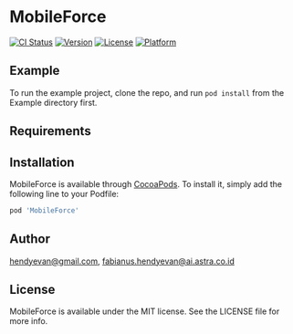 # MobileForce

[![CI Status](https://img.shields.io/travis/hendyevan@gmail.com/MobileForce.svg?style=flat)](https://travis-ci.org/hendyevan@gmail.com/MobileForce)
[![Version](https://img.shields.io/cocoapods/v/MobileForce.svg?style=flat)](https://cocoapods.org/pods/MobileForce)
[![License](https://img.shields.io/cocoapods/l/MobileForce.svg?style=flat)](https://cocoapods.org/pods/MobileForce)
[![Platform](https://img.shields.io/cocoapods/p/MobileForce.svg?style=flat)](https://cocoapods.org/pods/MobileForce)

## Example

To run the example project, clone the repo, and run `pod install` from the Example directory first.

## Requirements

## Installation

MobileForce is available through [CocoaPods](https://cocoapods.org). To install
it, simply add the following line to your Podfile:

```ruby
pod 'MobileForce'
```

## Author

hendyevan@gmail.com, fabianus.hendyevan@ai.astra.co.id

## License

MobileForce is available under the MIT license. See the LICENSE file for more info.
